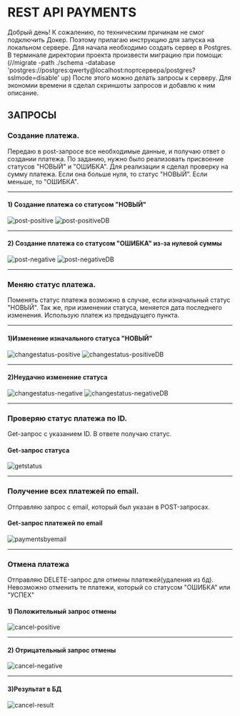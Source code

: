 # REST API PAYMENTS
Добрый день! К сожалению, по техническим причинам не смог подключить Докер. Поэтому прилагаю инструкцию для запуска на локальном сервере.
Для начала необходимо создать сервер в Postgres. В терминале директории проекта произвести миграцию при помощи:
(//migrate -path ./schema -database 'postgres://postgres:qwerty@localhost:портсервера/postgres?sslmode=disable' up)
После этого можно делать запросы к серверу.
Для экономии времени я сделал скриншоты запросов и добавлю к ним описание.

## ЗАПРОСЫ

### Создание платежа. 
Передаю в post-запросе все необходимые данные, и получаю ответ о создании платежа.
По заданию, нужно было реализовать присвоение статусов "НОВЫЙ" и "ОШИБКА".
Для реализации я сделал проверку на сумму платежа. Если она больше нуля, то статус "НОВЫЙ". Если меньше, то "ОШИБКА".

____  
####                                           1) Создание платежа со статусом "НОВЫЙ"
![post-positive](https://user-images.githubusercontent.com/98470862/174496650-2d639128-f294-49ad-9298-c996bdeda800.PNG)
![post-positiveDB](https://user-images.githubusercontent.com/98470862/174496657-4669336f-352d-459d-bbce-225ded98bfae.PNG)

____                                                                                        
####                                           2) Создание платежа со статусом "ОШИБКА" из-за нулевой суммы
                                               
![post-negative](https://user-images.githubusercontent.com/98470862/174496664-f0fa59b1-57c0-4bee-aa1d-2363b52b78a7.PNG)
![post-negativeDB](https://user-images.githubusercontent.com/98470862/174496673-11e08a2b-97e9-4b62-a951-3858940d033b.PNG)

____  

### Меняю статус платежа.
Поменять статус платежа возможно в случае, если изначальный статус "НОВЫЙ". Так же, при изменении статуса, меняется дата последнего изменения.
Использую платеж из предыдущего пункта.
____                                           
####                                            1)Изменение изначального статуса "НОВЫЙ"

![changestatus-positive](https://user-images.githubusercontent.com/98470862/174496818-95ed1e1a-a24b-43c8-af98-607cea9ee42e.PNG)
![changestatus-positiveDB](https://user-images.githubusercontent.com/98470862/174496824-aba51005-adaa-46db-8353-bf11b21d7e7c.PNG)
____
####                                            2)Неудачно изменение статуса


![changestatus-negative](https://user-images.githubusercontent.com/98470862/174496853-33d0a3e1-ccb6-4502-9ad5-eae871cf5ab6.PNG)
![changestatus-negativeDB](https://user-images.githubusercontent.com/98470862/174496861-edeff849-15cb-422a-baf8-2a9f31a498fc.PNG)
____
### Проверяю статус платежа по ID.
Get-запрос с указанием ID. В ответе получаю статус.
####                                           Get-запрос статуса     
![getstatus](https://user-images.githubusercontent.com/98470862/174497078-16af3710-79cb-4a19-bcd7-8bf177e90b49.PNG)
____
### Получение всех платежей по email.
Отправляю запрос с email, который был указан в POST-запросах.
####    Get-запрос платежей по email
![paymentsbyemail](https://user-images.githubusercontent.com/98470862/174497163-9cedf725-1e32-48ae-91db-a839fec43773.PNG)
____
### Отмена платежа
Отправляю DELETE-запрос для отмены платежей(удаления из бд). Невозможно отменить те платежи, который со статусом "ОШИБКА" или "УСПЕХ"

#### 1) Положительный запрос отмены
![cancel-positive](https://user-images.githubusercontent.com/98470862/174497291-b5660a17-03e6-4f8f-9739-fab6eac3a6b2.PNG)
____
#### 2) Отрицательный запрос отмены
![cancel-negative](https://user-images.githubusercontent.com/98470862/174497313-c4f75dfc-667c-4363-93ce-0223e3846fb4.PNG)
____
#### 3)Результат в БД
![cancel-result](https://user-images.githubusercontent.com/98470862/174497335-b7191e4e-5b00-4c6f-8fcb-38d80b0d90b5.PNG)
